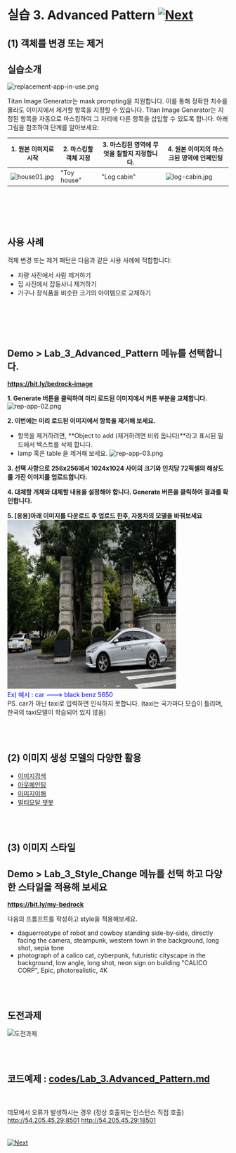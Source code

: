 # 실습 3. Advanced Pattern [![Next](images/next.png)](04_Multimodal(Bonus).md)
## (1) 객체를 변경 또는 제거
## 실습소개
![replacement-app-in-use.png](images/replacement-app-in-use.png)


Titan Image Generator는 mask prompting을 지원합니다. 이를 통해 정확한 치수를 몰라도 이미지에서 제거할 항목을 지정할 수 있습니다. Titan Image Generator는 지정된 항목을 자동으로 마스킹하여 그 자리에 다른 항목을 삽입할 수 있도록 합니다.
아래 그림을 참조하여 단계를 알아보세요:


|1. 원본 이미지로 시작|2. 마스킹할 객체 지정|3. 마스킹된 영역에 무엇을 칠할지 지정합니다.|4. 원본 이미지의 마스크된 영역에 인페인팅|
|------|---|---|---|
|![house01.jpg](images/house01.jpg) |"Toy house"|"Log cabin"|![log-cabin.jpg](images/log-cabin.jpg)|

<BR><BR><BR><BR>
## 사용 사례
객체 변경 또는 제거 패턴은 다음과 같은 사용 사례에 적합합니다:
- 차량 사진에서 사람 제거하기
- 집 사진에서 잡동사니 제거하기
- 가구나 장식품을 비슷한 크기의 아이템으로 교체하기


<BR><BR><BR><BR>
## Demo > Lab_3_Advanced_Pattern 메뉴를 선택합니다.
<a href="[https://bit.ly/bedrock-image](https://bit.ly/bedrock-image)" target="_blank"> **https://bit.ly/bedrock-image** </a>

**1. Generate 버튼을 클릭하여 미리 로드된 이미지에서 커튼 부분을 교체합니다.**
![rep-app-02.png](images/rep-app-02.png)


**2. 이번에는 미리 로드된 이미지에서 항목을 제거해 보세요.**
- 항목을 제거하려면, **Object to add (제거하려면 비워 둡니다)**라고 표시된 필드에서 텍스트를 삭제 합니다.
- lamp 혹은 table 을 제거해 보세요.
![rep-app-03.png](images/rep-app-03.png)

**3. 선택 사항으로 256x256에서 1024x1024 사이의 크기와 인치당 72픽셀의 해상도를 가진 이미지를 업로드합니다.**

**4. 대체할 개체와 대체할 내용을 설정해야 합니다. Generate 버튼을 클릭하여 결과를 확인합니다.**

**5. [응용]아래 이미지를 다운로드 후 업로드 한후, 자동차의 모델을 바꿔보세요** <BR>
![lab_cars.jpg](images/lab_cars.jpg) <BR>
<Font color=Blue>Ex) 예시 : car ---> black benz S650 <BR></Font>
PS. car가 아닌 taxi로 입력하면 인식하지 못합니다. (taxi는 국가마다 모습이 틀리며, 한국의 taxi모델이 학습되어 있지 않음)

<BR><BR>
## (2) 이미지 생성 모델의 다양한 활용
- [이미지검색](https://catalog.us-east-1.prod.workshops.aws/workshops/10435111-3e2e-48bb-acb4-0b5111d7638e/ko-KR/image-labs/bedrock-image-search)
- [아웃페인팅](https://catalog.us-east-1.prod.workshops.aws/workshops/10435111-3e2e-48bb-acb4-0b5111d7638e/ko-KR/image-labs/bedrock-image-extension)
- [이미지이해](https://catalog.us-east-1.prod.workshops.aws/workshops/10435111-3e2e-48bb-acb4-0b5111d7638e/ko-KR/image-labs/bedrock-image-understanding)
- [멀티모달 챗봇](https://catalog.us-east-1.prod.workshops.aws/workshops/10435111-3e2e-48bb-acb4-0b5111d7638e/ko-KR/image-labs/bedrock-multimodal-chatbot)

<BR><BR>
## (3) 이미지 스타일
## Demo > Lab_3_Style_Change 메뉴를 선택 하고 다양한 스타일을 적용해 보세요
<a href="http://54.205.45.29:8501" target="_blank"> **https://bit.ly/my-bedrock** </a>

다음의 프롬프트를 작성하고 style을 적용해보세요.
- daguerreotype of robot and cowboy standing side-by-side, directly facing the camera, steampunk, western town in the background, long shot, sepia tone
- photograph of a calico cat, cyberpunk, futuristic cityscape in the background, low angle, long shot, neon sign on building "CALICO CORP", Epic, photorealistic, 4K

<BR><BR>
## 도전과제 
![도전과제](https://simyung.notion.site/image/https%3A%2F%2Fprod-files-secure.s3.us-west-2.amazonaws.com%2Fbcfc9a33-741c-4cf8-88e2-7fc3d778fb45%2F96fec6d1-6b2f-491b-9a81-77f4212b0378%2FScreenshot_2024-05-21_at_7.32.06_PM.png?table=block&id=51d868fa-3d3e-4e85-9e5b-c60197e8bda4&spaceId=bcfc9a33-741c-4cf8-88e2-7fc3d778fb45&width=2000&userId=&cache=v2)

<BR><BR>
## 코드예제 : [codes/Lab_3.Advanced_Pattern.md](codes/Lab_3.Advanced_Pattern.md)

<BR><BR>
데모에서 오류가 발생하시는 경우 (정상 호출되는 인스턴스 직접 호출)
http://54.205.45.29:8501
http://54.205.45.29:18501
<BR><BR><BR>
[![Next](images/next.png)](04_Multimodal(Bonus).md)

